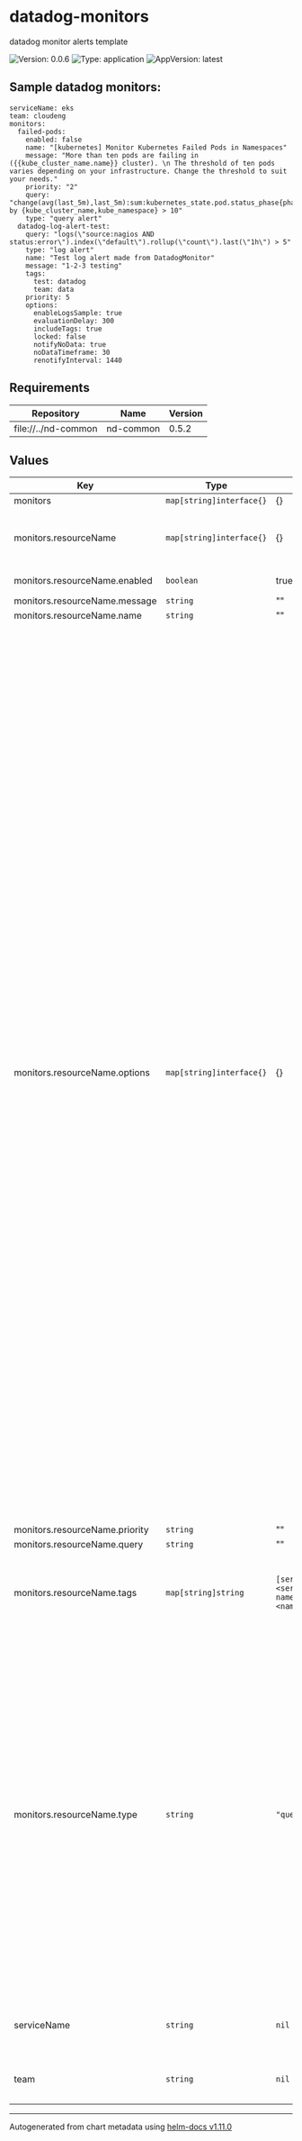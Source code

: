 # datadog-monitors

datadog monitor alerts template

![Version: 0.0.6](https://img.shields.io/badge/Version-0.0.6-informational?style=flat-square) ![Type: application](https://img.shields.io/badge/Type-application-informational?style=flat-square) ![AppVersion: latest](https://img.shields.io/badge/AppVersion-latest-informational?style=flat-square)

## Sample datadog monitors:
```
serviceName: eks
team: cloudeng
monitors:
  failed-pods:
    enabled: false
    name: "[kubernetes] Monitor Kubernetes Failed Pods in Namespaces"
    message: "More than ten pods are failing in ({{kube_cluster_name.name}} cluster). \n The threshold of ten pods varies depending on your infrastructure. Change the threshold to suit your needs."
    priority: "2"
    query: "change(avg(last_5m),last_5m):sum:kubernetes_state.pod.status_phase{phase:failed} by {kube_cluster_name,kube_namespace} > 10"
    type: "query alert"
  datadog-log-alert-test:
    query: "logs(\"source:nagios AND status:error\").index(\"default\").rollup(\"count\").last(\"1h\") > 5"
    type: "log alert"
    name: "Test log alert made from DatadogMonitor"
    message: "1-2-3 testing"
    tags:
      test: datadog
      team: data
    priority: 5
    options:
      enableLogsSample: true
      evaluationDelay: 300
      includeTags: true
      locked: false
      notifyNoData: true
      noDataTimeframe: 30
      renotifyInterval: 1440

```

## Requirements

| Repository | Name | Version |
|------------|------|---------|
| file://../nd-common | nd-common | 0.5.2 |

## Values

| Key | Type | Default | Description |
|-----|------|---------|-------------|
| monitors | `map[string]interface{}` | {} | List of monitors |
| monitors.resourceName | `map[string]interface{}` | {} | Required: monitor resource name, Required unique monitor resource name(needed to allow value overrides and used a datadog monitor resource name) |
| monitors.resourceName.enabled | `boolean` | true | Optional: whether to enable the monitor, defaults to true |
| monitors.resourceName.message | `string` | "" | Required: monitor message |
| monitors.resourceName.name | `string` | "" | Require: monitor name |
| monitors.resourceName.options | `map[string]interface{}` | {} | Optional: monitor options </br>Available options:</br> `thresholds.critical: "1"` # Optional: monitor critical threshold</br> `thresholds.warning: "0.28"` # Optional: monitor warning threshold</br> `evaluationDelay: 300` # Optional: Time in seconds to wait before evaluating the monitor</br> `groupbySimpleMonitor:` false # Optional: A Boolean indicating Whether or not to group by simple monitor, triggers a single alert or multiple alerts when any group breaches the threshold.</br> `includeTags: false` # Optional: A Boolean indicating whether notifications from this monitor automatically insert its triggering tags into the title.</br> `newGroupDelay: 300` # Optional: Time in seconds to allow a host to boot and applications to fully start before starting the evaluation.</br> `notifyNoData: false` # Optional: A Boolean indicating whether this monitor notifies when data stops reporting.</br> `noDataTimeframe: 30` # Optional: The number of minutes before a monitor notifies after data stops reporting. Datadog recommends at least 2x the monitor timeframe for metric alerts or 2 minutes for service checks. If omitted, 2x the evaluation timeframe is used for metric alerts, and 24 hours is used for service checks.</br> `renotifyInterval: 0` # Optional: The number of minutes after the last notification before a monitor re-notifies on the current status.</br> `renotifyOccurrences: 0` # Optional: The number of times re-notification messages should be sent on the current status at the provided re-notification interval.</br> `renotifyStatus: []` # Optional: The types of statuses for which re-notification messages should be sent(Valid values are alert, warn, no data).</br> `notifyBy: []` # Optional: List of labels indicating the granularity for a monitor to alert on. Only available for monitors with groupings.</br> `notifyAudit:` False # Optional: A Boolean indicating whether this monitor should notify when an event is audited.</br> `notifyTags: []` # Optional: List of tags to notify on this monitor.</br> `requireFullWindow:` false # Optional: A Boolean indicating whether this monitor requires full window of data before it will fire, We highly recommend you set this to false for sparse metrics, otherwise some evaluations are skipped.</br> `thresholdWindows.recoveryWindow: "10m"` # Optional: Describes how long an anomalous metric must be normal before the alert recovers.</br> `thresholdWindows.alertWindow: "5m"` Optional: Describes how long an anomalous metric must be anomalous before the alert fires. |
| monitors.resourceName.priority | `string` | "" | Optional: monitor piority |
| monitors.resourceName.query | `string` | "" | Required: monitor query |
| monitors.resourceName.tags | `map[string]string` | `[service:<servicename>, namespace:<namespace>]` | Optional: Additional monitor tags(will be added on top of the default tags:service, team, namespace) example:</br>   tags:</br>     tagname1: tagvalue1</br>     tagname2: tagvalue2</br> |
| monitors.resourceName.type | `string` | `"query alert"` | Optional: monitor type, if not specified will default to 'query alert' </br> Datadog monitor types to type values mapping:</br> - anomaly: `query alert`</br> - APM: `query alert` or `trace-analytics alert`</br> - composite: `composite`</br> - custom: `service check`</br> - forecast: `query alert`</br> - host: `service check`</br> - integration: `query alert` or `service check`</br> - live process: `process alert`</br> - logs: `log alert`</br> - metric: `query alert`</br> - network: `service check`</br> - outlier: `query alert`</br> - process: `service check`</br> - rum: `rum alert`</br> - SLO: `slo alert`</br> - watchdog: `event-v2 alert`</br> - event-v2: `event-v2 alert`</br> - audit: `audit alert`</br> - error-tracking: `error-tracking alert`</br> - database-monitoring: `database-monitoring alert`</br> - network-performance: `network-performance alert`</br> - service-discovery: `service-discovery alert` |
| serviceName | `string` | `nil` | Optional shared pagerduty service name for monitors, will turn to a tag for alerts - if not provided, the .Release.name will be used by default |
| team | `string` | `nil` | Optional shared pagerduty team name for monitors, will turn to a tag for alerts - if not provided, the tag will not be added |

----------------------------------------------
Autogenerated from chart metadata using [helm-docs v1.11.0](https://github.com/norwoodj/helm-docs/releases/v1.11.0)